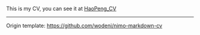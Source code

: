 This is my CV, you can see it at [HaoPeng_CV ](https://phcarry666.top/HaoPeng_CV/)

---

Origin template: https://github.com/wodeni/nimo-markdown-cv
